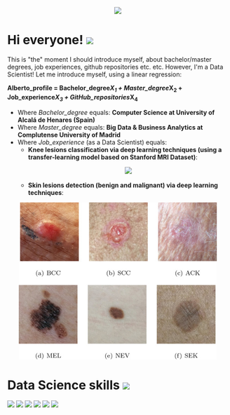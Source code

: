 <p align="center">
 <img src="https://pbs.twimg.com/media/CqaI7iEWcAAimn6.jpg">
</p>
 
# Hi everyone! <img src="https://raw.githubusercontent.com/MartinHeinz/MartinHeinz/master/wave.gif" width="30px">
This is "the" moment I should introduce myself, about bachelor/master degrees, job experiences, github repositories etc. etc. However, I'm a Data Scientist! Let me introduce myself, using a linear regression:

__Alberto\_profile = Bachelor\_degree*X<sub>1</sub> + Master\_degree*X<sub>2</sub> + Job\_experience*X<sub>3</sub> + GitHub\_repositories*X<sub>4</sub>__

* Where _Bachelor\_degree_ equals: __Computer Science at University of Alcalá de Henares (Spain)__
* Where _Master\_degree_ equals: __Big Data & Business Analytics at Complutense University of Madrid__
* Where _Job\_experience_ (as a Data Scientist) equals:
  * __Knee lesions classification via deep learning techniques (using a transfer-learning model based on Stanford MRI Dataset)__:  
    <p align="center">
     <img src="./media/knee.gif">
    </p>
  * __Skin lesions detection (benign and malignant) via deep learning techniques__:
<p align="center">
 <img src="./media/skin.jpg">
</p>
 
# Data Science skills <img src="https://miro.medium.com/max/640/1*ZS7xxm9jkGIcRnH3QKs02g.gif" width="200px">
<img src="https://img.shields.io/badge/Python-%3C%5C%3E-yellow"> <img src="https://img.shields.io/badge/R-%3C%5C%3E-blue"> <img src="https://img.shields.io/badge/Scala-%3C%2F%3E%20-red"> <img src="https://img.shields.io/badge/Tensorflow-AI-orange"> <img src="https://img.shields.io/badge/Tensorflow-AI-orange"> <img src="https://img.shields.io/badge/Keras-AI-darkred">
